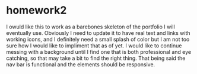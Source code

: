 # homework2
I owuld like this to work as a barebones skeleton of the portfolio I will eventually use. Obviously I need to update it to have real text and links with working icons, and I definitely need a small splash of color but I am not too sure how I would like to impliment that as of yet. I would like to continue messing with a background until I find one that is both professional and eye catching, so that may take a bit to find the right thing. That being said the nav bar is functional and the elements should be responsive.

